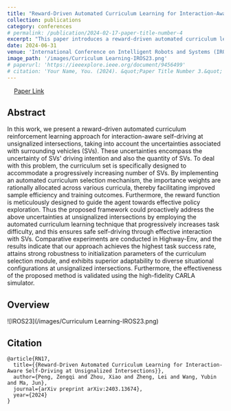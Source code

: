 ```yaml
---
title: "Reward-Driven Automated Curriculum Learning for Interaction-Aware Self-Driving at Unsignalized Intersections"
collection: publications
category: conferences
# permalink: /publication/2024-02-17-paper-title-number-4
excerpt: "This paper introduces a reward-driven automated curriculum learning framework for self-driving at unsignalized intersections, addressing uncertainties in surrounding vehicles' intentions and quantities. A progressive curriculum and well-designed reward function improve policy exploration and sample efficiency. Experiments in Highway-Env and CARLA show superior success rates, robustness, and adaptability, validating the method's effectiveness in handling complex driving interactions."
date: 2024-06-31
venue: 'International Conference on Intelligent Robots and Systems (IROS) · IROS 2024. 14 October- 18 October 2024 | Abu Dhabi, UAE'
image_path: '/images/Curriculum Learning-IROS23.png'
# paperurl: 'https://ieeexplore.ieee.org/document/9456499'
# citation: 'Your Name, You. (2024). &quot;Paper Title Number 3.&quot; <i>GitHub Journal of Bugs</i>. 1(3).'
---
```


<div>
    <a href="https://arxiv.org/abs/2405.16599" target="_blank">Paper Link</a>
</div>

## Abstract
In this work, we present a reward-driven automated curriculum reinforcement learning approach for interaction-aware self-driving at unsignalized intersections, taking into account the uncertainties associated with surrounding vehicles (SVs). These uncertainties encompass the uncertainty of SVs' driving intention and also the quantity of SVs. To deal with this problem, the curriculum set is specifically designed to accommodate a progressively increasing number of SVs. By implementing an automated curriculum selection mechanism, the importance weights are rationally allocated across various curricula, thereby facilitating improved sample efficiency and training outcomes. Furthermore, the reward function is meticulously designed to guide the agent towards effective policy exploration. Thus the proposed framework could proactively address the above uncertainties at unsignalized intersections by employing the automated curriculum learning technique that progressively increases task difficulty, and this ensures safe self-driving through effective interaction with SVs. Comparative experiments are conducted in Highway-Env, and the results indicate that our approach achieves the highest task success rate, attains strong robustness to initialization parameters of the curriculum selection module, and exhibits superior adaptability to diverse situational configurations at unsignalized intersections. Furthermore, the effectiveness of the proposed method is validated using the high-fidelity CARLA simulator.

## Overview
![IROS23](/images/Curriculum Learning-IROS23.png)


## Citation
```text
@article{RN17,
  title={{Reward-Driven Automated Curriculum Learning for Interaction-Aware Self-Driving at Unsignalized Intersections}},
  author={Peng, Zengqi and Zhou, Xiao and Zheng, Lei and Wang, Yubin and Ma, Jun},
  journal={arXiv preprint arXiv:2403.13674},
  year={2024}
}
```
